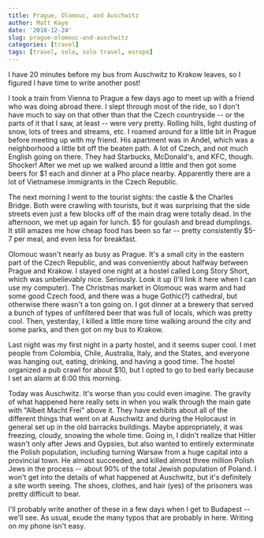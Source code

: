 ```yaml
---
title: Prague, Olomouc, and Auschwitz
author: Matt Kaye
date: '2018-12-24'
slug: prague-olomouc-and-auschwitz
categories: [travel]
tags: [travel, solo, solo travel, europe]
---
```



I have 20 minutes before my bus from Auschwitz to Krakow leaves, so I figured I have time to write another post!

I took a train from Vienna to Prague a few days ago to meet up with a friend who was doing abroad there. I slept through most of the ride, so I don't have much to say on that other than that the Czech countryside -- or the parts of it that I saw, at least -- were very pretty. Rolling hills, light dusting of snow, lots of trees and streams, etc. I roamed around for a little bit in Prague before meeting up with my friend. His apartment was in Andel, which was a neighborhood a little bit off the beaten path. A lot of Czech, and not much English going on there. They had Starbucks, McDonald's, and KFC, though. Shocker! After we met up we walked around a little and then got some beers for \$1 each and dinner at a Pho place nearby. Apparently there are a lot of Vietnamese immigrants in the Czech Republic.

The next morning I went to the tourist sights: the castle & the Charles Bridge. Both were crawling with tourists, but it was surprising that the side streets even just a few blocks off of the main drag were totally dead. In the afternoon, we met up again for lunch. \$5 for goulash and bread dumplings. It still amazes me how cheap food has been so far -- pretty consistently \$5-7 per meal, and even less for breakfast. 

Olomouc wasn't nearly as busy as Prague. It's a small city in the eastern part of the Czech Republic, and was conveniently about halfway between Prague and Krakow. I stayed one night at a hostel called Long Story Short, which was unbelievably nice. Seriously. Look it up (I'll link it here when I can use my computer). The Christmas market in Olomouc was warm and had some good Czech food, and there was a huge Gothic(?) cathedral, but otherwise there wasn't a ton going on. I got dinner at a brewery that served a bunch of types of unfiltered beer that was full of locals, which was pretty cool. Then, yesterday,  I killed a little more time walking around the city and some parks, and then got on my bus to Krakow.

Last night was my first night in a party hostel, and it seems super cool. I met people from Colombia, Chile, Australia, Italy, and the States, and everyone was hanging out, eating, drinking, and having a good time. The hostel organized a pub crawl for about \$10, but I opted to go to bed early because I set an alarm at 6:00 this morning. 

Today was Auschwitz. It's worse than you could even imagine. The gravity of what happened here really sets in when you walk through the main gate with "Albeit Macht Frei" above it. They have exhibits about all of the different things that went on at Auschwitz and during the Holocaust in general set up in the old barracks buildings. Maybe appropriately, it was freezing, cloudy, snowing the whole time. Going in, I didn't realize that Hitler wasn't only after Jews and Gypsies, but also wanted to entirely exterminate the Polish population, including turning Warsaw from a huge capital into a provincial town. He almost succeeded, and killed almost three million Polish Jews in the process -- about 90% of the total Jewish population of Poland. I won't get into the details of what happened at Auschwitz, but it's definitely a site worth seeing. The shoes, clothes, and hair (yes) of the prisoners was pretty difficult to bear.

I'll probably write another of these in a few days when I get to Budapest -- we'll see. As usual, exude the many typos that are probably in here. Writing on my phone isn't easy.
